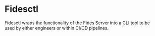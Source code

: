 # Fidesctl

Fidesctl wraps the functionality of the Fides Server into a CLI tool to be used by either engineers or within CI/CD pipelines.
